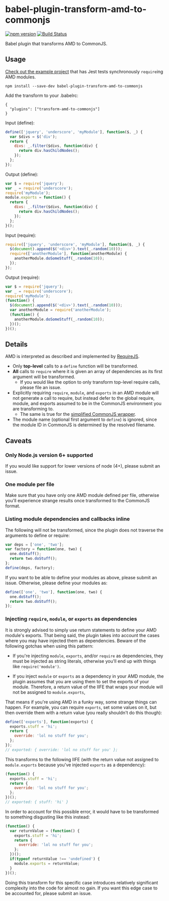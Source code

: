 # babel-plugin-transform-amd-to-commonjs

[![npm version](https://badge.fury.io/js/babel-plugin-transform-amd-to-commonjs.svg)](https://badge.fury.io/js/babel-plugin-transform-amd-to-commonjs)
[![Build Status](https://travis-ci.org/msrose/babel-plugin-transform-amd-to-commonjs.svg?branch=master)](https://travis-ci.org/msrose/babel-plugin-transform-amd-to-commonjs)

Babel plugin that transforms AMD to CommonJS.

## Usage

[Check out the example project](https://github.com/msrose/transform-amd-to-commonjs-example) that has Jest tests synchronously `require`ing AMD modules.

```
npm install --save-dev babel-plugin-transform-amd-to-commonjs
```

Add the transform to your .babelrc:

```
{
  "plugins": ["transform-amd-to-commonjs"]
}
```

Input (define):

```javascript
define(['jquery', 'underscore', 'myModule'], function($, _) {
  var $divs = $('div');
  return {
    divs: _.filter($divs, function(div) {
      return div.hasChildNodes();
    });
  };
});
```

Output (define):

```javascript
var $ = require('jquery');
var _ = require('underscore');
require('myModule');
module.exports = function() {
  return {
    divs: _.filter($divs, function(div) {
      return div.hasChildNodes();
    });
  };
}();
```

Input (require):

```javascript
require(['jquery', 'underscore', 'myModule'], function($, _) {
  $(document).append($('<div>').text(_.random(10)));
  require(['anotherModule'], function(anotherModule) {
    anotherModule.doSomeStuff(_.random(10));
  });
});
```

Output (require):

```javascript
var $ = require('jquery');
var _ = require('underscore');
require('myModule');
(function() {
  $(document).append($('<div>').text(_.random(10)));
  var anotherModule = require('anotherModule');
  (function() {
    anotherModule.doSomeStuff(_.random(10));
  })();
})();
```

## Details

AMD is interpreted as described and implemented by [RequireJS](http://requirejs.org/).

- Only **top-level** calls to a `define` function will be transformed.
- **All** calls to `require` where it is given an array of dependencies as its first argument will be transformed.
  - If you would like the option to only transform top-level require calls, please file an issue.
- Explicitly requiring `require`, `module`, and `exports` in an AMD module will not generate a call to require, but instead defer to the global require, module, and exports assumed to be in the CommonJS environment you are transforming to.
  - The same is true for the [simplified CommonJS wrapper](http://requirejs.org/docs/api.html#cjsmodule).
- The module name (optional first argument to `define`) is ignored, since the module ID in CommonJS is determined by the resolved filename.

## Caveats

### Only Node.js version 6+ supported

If you would like support for lower versions of node (4+), please submit an issue.

### One module per file

Make sure that you have only one AMD module defined per file, otherwise you'll experience strange results once transformed to the CommonJS format.

### Listing module dependencies and callbacks inline

The following will not be transformed, since the plugin does not traverse the arguments to define or require:

```javascript
var deps = ['one', 'two'];
var factory = function(one, two) {
  one.doStuff();
  return two.doStuff();
};
define(deps, factory);
```

If you want to be able to define your modules as above, please submit an issue. Otherwise, please define your modules as:

```javascript
define(['one', 'two'], function(one, two) {
  one.doStuff();
  return two.doStuff();
});
```

### Injecting `require`, `module`, or `exports` as dependencies

It is strongly advised to simply use return statements to define your AMD module's exports. That being said, the plugin takes into account the cases where
you may have injected them as dependencies. Beware of the following gotchas when using this pattern:

- If you're injecting `module`, `exports`, and/or `require` as dependencies, they must be injected as string literals,
otherwise you'll end up with things like `require('module')`.

- If you inject `module` or `exports` as a dependency in your AMD module, the plugin assumes that you are using them to set the exports of your module.
Therefore, a return value of the IIFE that wraps your module will not be assigned to `module.exports`,

That means if you're using AMD in a funky way, some strange things can happen.
For example, you can require `exports`, set some values on it, but then override them with a return value (you really shouldn't do this though):

```javascript
define(['exports'], function(exports) {
  exports.stuff = 'hi';
  return {
    override: 'lol no stuff for you';
  };
});
// exported: { override: 'lol no stuff for you' };
```

This transforms to the following IIFE (with the return value not assigned to `module.exports` because you've injected `exports` as a dependency):

```javascript
(function() {
  exports.stuff = 'hi';
  return {
    override: 'lol no stuff for you';
  };
})();
// exported: { stuff: 'hi' }
```

In order to account for this possible error, it would have to be transformed to something disgusting like this instead:

```javascript
(function() {
  var returnValue = (function() {
    exports.stuff = 'hi';
    return {
      override: 'lol no stuff for you';
    };
  })();
  if(typeof returnValue !== 'undefined') {
    module.exports = returnValue;
  }
})();
```

Doing this transform for this specific case introduces relatively significant complexity into the code for almost no gain.
If you want this edge case to be accounted for, please submit an issue.
